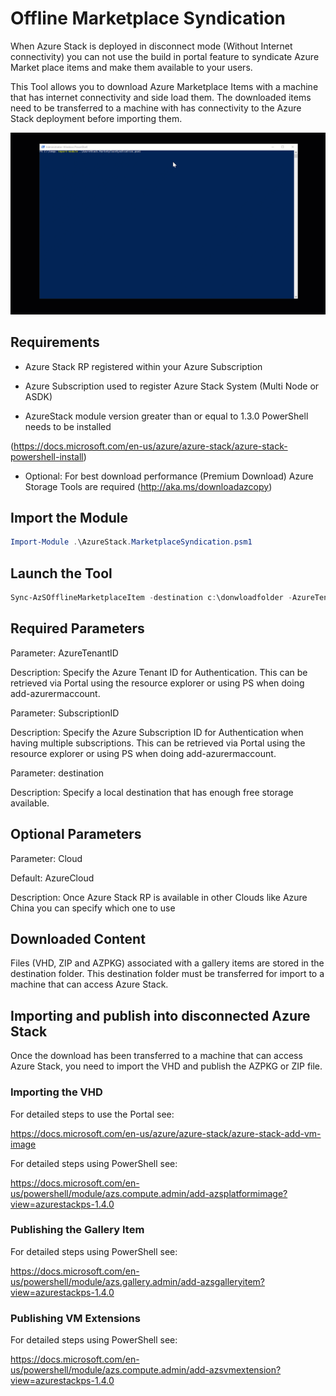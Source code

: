 # Offline Marketplace Syndication

When Azure Stack is deployed in disconnect mode (Without Internet connectivity) you can
not use the build in portal feature to syndicate Azure Market place items and make them
available to your users.

This Tool allows you to download Azure Marketplace Items with a machine that has internet connectivity and side load them.
The downloaded items need to be transferred to a machine with has connectivity to the Azure Stack deployment before importing them.

![](demosyndicate.gif)

## Requirements

- Azure Stack RP registered within your Azure Subscription

- Azure Subscription used to register Azure Stack System (Multi Node or ASDK)
- AzureStack module version greater than or equal to 1.3.0 PowerShell needs to be installed

(https://docs.microsoft.com/en-us/azure/azure-stack/azure-stack-powershell-install)

- Optional: For best download performance (Premium Download) Azure Storage Tools are required
(http://aka.ms/downloadazcopy)



## Import the Module
```powershell
Import-Module .\AzureStack.MarketplaceSyndication.psm1
```


## Launch the Tool
```powershell
Sync-AzSOfflineMarketplaceItem -destination c:\donwloadfolder -AzureTenantID "Value" -AzureSubscriptionID "SubsciptionID"

```

## Required Parameters

Parameter: AzureTenantID

Description: Specify the Azure Tenant ID for Authentication. This can be retrieved via Portal using the resource explorer or using PS when doing add-azurermaccount.


Parameter: SubscriptionID

Description: Specify the Azure Subscription ID for Authentication when having multiple subscriptions. This can be retrieved via Portal using the resource explorer or using PS when doing add-azurermaccount.

Parameter: destination

Description: Specify a local destination that has enough free storage available.


## Optional Parameters

Parameter: Cloud

Default: AzureCloud

Description: Once Azure Stack RP is available in other Clouds like Azure China you can specify which one to use

## Downloaded Content

Files (VHD, ZIP and AZPKG) associated with a gallery items are stored in the destination folder. This destination folder must be transferred for import to a machine that can access Azure Stack.


## Importing and publish into disconnected Azure Stack

Once the download has been transferred to a machine that can access Azure Stack, you need to import the VHD and publish the AZPKG or ZIP file.


### Importing the VHD
For detailed steps to use the Portal see:

https://docs.microsoft.com/en-us/azure/azure-stack/azure-stack-add-vm-image

For detailed steps using PowerShell see:

https://docs.microsoft.com/en-us/powershell/module/azs.compute.admin/add-azsplatformimage?view=azurestackps-1.4.0



### Publishing the Gallery Item
For detailed steps using PowerShell see:

https://docs.microsoft.com/en-us/powershell/module/azs.gallery.admin/add-azsgalleryitem?view=azurestackps-1.4.0

### Publishing VM Extensions
For detailed steps using PowerShell see:

https://docs.microsoft.com/en-us/powershell/module/azs.compute.admin/add-azsvmextension?view=azurestackps-1.4.0

